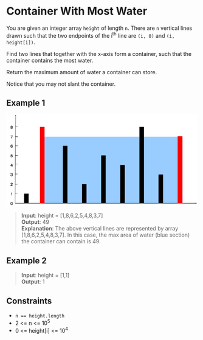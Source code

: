 # Container With Most Water

You are given an integer array `height` of length `n`. There are `n` vertical lines drawn such that the two endpoints of the i<sup>th</sup> line are `(i, 0)` and `(i, height[i])`.

Find two lines that together with the x-axis form a container, such that the container contains the most water.

Return the maximum amount of water a container can store.

Notice that you may not slant the container.

## Example 1

![example1](assets/question_11.jpg)

> **Input**: height = [1,8,6,2,5,4,8,3,7]  
> **Output**: 49  
> **Explanation**: The above vertical lines are represented by array [1,8,6,2,5,4,8,3,7]. In this case, the max area of water (blue section) the container can contain is 49.  

## Example 2

> **Input**: height = [1,1]  
> **Output**: 1

## Constraints

- `n == height.length`
- 2 <= n <= 10<sup>5</sup>
- 0 <= height[i] <= 10<sup>4</sup>
